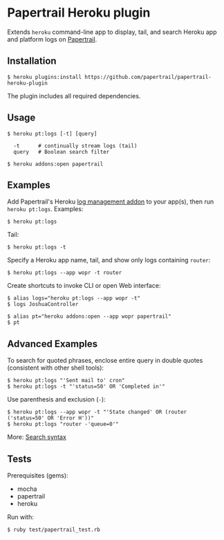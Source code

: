 # Papertrail Heroku plugin

Extends `heroku` command-line app to display, tail, and search Heroku app and 
platform logs on [Papertrail](https://papertrailapp.com/).


## Installation

    $ heroku plugins:install https://github.com/papertrail/papertrail-heroku-plugin

The plugin includes all required dependencies.


## Usage

    $ heroku pt:logs [-t] [query]

      -t      # continually stream logs (tail)
      query   # Boolean search filter

    $ heroku addons:open papertrail

## Examples

Add Papertrail's Heroku [log management addon](https://addons.heroku.com/papertrail) to your
app(s), then run `heroku pt:logs`. Examples:

    $ heroku pt:logs

Tail:

    $ heroku pt:logs -t

Specify a Heroku app name, tail, and show only logs containing `router`:

    $ heroku pt:logs --app wopr -t router

Create shortcuts to invoke CLI or open Web interface:

    $ alias logs="heroku pt:logs --app wopr -t"
    $ logs JoshuaController

    $ alias pt="heroku addons:open --app wopr papertrail"
    $ pt


## Advanced Examples

To search for quoted phrases, enclose entire query in double quotes 
(consistent with other shell tools):

    $ heroku pt:logs "'Sent mail to' cron"
    $ heroku pt:logs -t "'status=50' OR 'Completed in'"

Use parenthesis and exclusion (`-`):

    $ heroku pt:logs --app wopr -t "'State changed' OR (router ('status=50' OR 'Error H'))"
    $ heroku pt:logs "router -'queue=0'"

More: [Search syntax](http://help.papertrailapp.com/kb/how-it-works/search-syntax)


## Tests

Prerequisites (gems):

* mocha
* papertrail
* heroku

Run with:

    $ ruby test/papertrail_test.rb

